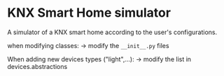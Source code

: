 # KNX Smart Home simulator

A simulator of a KNX smart home according to the user's configurations.

when modifying classes:
-> modify the `__init__.py` files

When adding new devices types ("light",...):
-> modify the list in devices.abstractions
